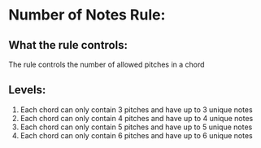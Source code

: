 
# **Number of Notes Rule:**

## What the rule controls:  

The rule controls the number of allowed pitches in a chord <br>

## Levels:

1. Each chord can only contain 3 pitches and have up to 3 unique notes
2. Each chord can only contain 4 pitches and have up to 4 unique notes
3. Each chord can only contain 5 pitches and have up to 5 unique notes
4. Each chord can only contain 6 pitches and have up to 6 unique notes

